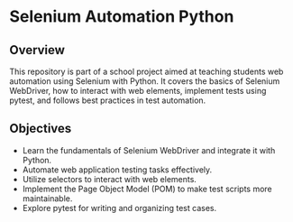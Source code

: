 # Selenium Automation Python

## Overview
This repository is part of a school project aimed at teaching students web automation using Selenium with Python. 
It covers the basics of Selenium WebDriver, how to interact with web elements, implement tests using pytest, and follows best practices in test automation.

## Objectives
- Learn the fundamentals of Selenium WebDriver and integrate it with Python.
- Automate web application testing tasks effectively.
- Utilize selectors to interact with web elements.
- Implement the Page Object Model (POM) to make test scripts more maintainable.
- Explore pytest for writing and organizing test cases.
